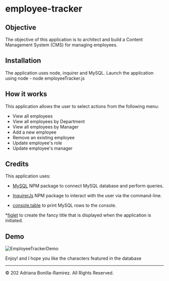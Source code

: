 # employee-tracker

## Objective
The objective of this application is to architect and build a Content Management System (CMS) for managing employees.

## Installation
The application uses node, inquirer and MySQL. Launch the application using node - node employeeTracker.js

## How it works
This application allows the user to select actions from the following menu:

  * View all employees
  * View all employees by Department
  * View all employees by Manager
  * Add a new employee
  * Remove an existing employee
  * Update employee's role
  * Update employee's manager
  
## Credits
This application uses:
  * [MySQL](https://www.npmjs.com/package/mysql) NPM package to connect MySQL database and perform queries.

  * [InquirerJs](https://www.npmjs.com/package/inquirer/v/0.2.3) NPM package to interact with the user via the command-line.

  * [console.table](https://www.npmjs.com/package/console.table) to print MySQL rows to the console. 

  *[figlet](https://www.npmjs.com/package/figlet) to create the fancy title that is displayed when the application is initiated.

## Demo
![EmployeeTrackerDemo](Assets/images/employeeTrackerDemo.gif)

Enjoy! and I hope you like the characters featured in the database

- - -
© 202 Adriana Bonilla-Ramirez. All Rights Reserved.
